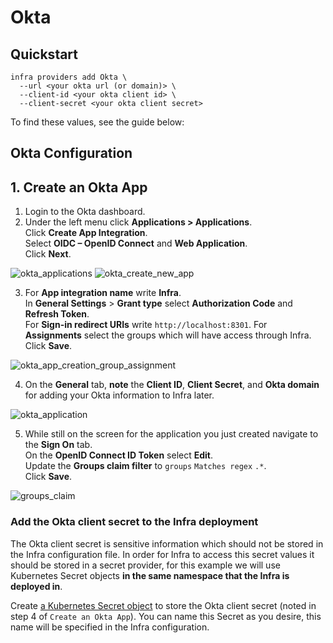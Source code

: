 # Okta

## Quickstart

```
infra providers add Okta \
  --url <your okta url (or domain)> \
  --client-id <your okta client id> \
  --client-secret <your okta client secret>
```

To find these values, see the guide below:

## Okta Configuration

## 1. Create an Okta App

1. Login to the Okta dashboard.
2. Under the left menu click **Applications > Applications**.  
Click **Create App Integration**.  
Select **OIDC – OpenID Connect** and **Web Application**.  
Click **Next**.

![okta_applications](https://user-images.githubusercontent.com/5853428/124651126-67c9e780-de4f-11eb-98bd-def34bea95fd.png)
![okta_create_new_app](https://user-images.githubusercontent.com/5853428/124651919-60efa480-de50-11eb-9cb8-226f1c225191.png)

3. For **App integration name** write **Infra**.  
In **General Settings** > **Grant type** select **Authorization Code** and **Refresh Token**.  
For **Sign-in redirect URIs** write `http://localhost:8301`. For **Assignments** select the groups which will have access through Infra.  
Click **Save**.

![okta_app_creation_group_assignment](https://user-images.githubusercontent.com/5853428/152881012-f319128f-0de7-467b-a124-21f44cd40bfa.png)



4. On the **General** tab, **note** the **Client ID**, **Client Secret**, and **Okta domain** for adding your Okta information to Infra later.

![okta_application](https://user-images.githubusercontent.com/5853428/125355241-a3febb80-e319-11eb-8fc6-84df2509f621.png)

5. While still on the screen for the application you just created navigate to the **Sign On** tab.  
On the **OpenID Connect ID Token** select **Edit**.  
Update the **Groups claim filter** to `groups` `Matches regex` `.*`.  
Click **Save**.

![groups_claim](https://user-images.githubusercontent.com/5853428/150852764-9a447ab5-7e24-483d-86e3-cd2767b07b56.png)

### Add the Okta client secret to the Infra deployment

The Okta client secret is sensitive information which should not be stored in the Infra configuration file. In order for Infra to access this secret values it should be stored in a secret provider, for this example we will use Kubernetes Secret objects **in the same namespace that the Infra is deployed in**.

Create [a Kubernetes Secret object](https://kubernetes.io/docs/tasks/configmap-secret/) to store the Okta client secret (noted in step 4 of `Create an Okta App`). You can name this Secret as you desire, this name will be specified in the Infra configuration.

